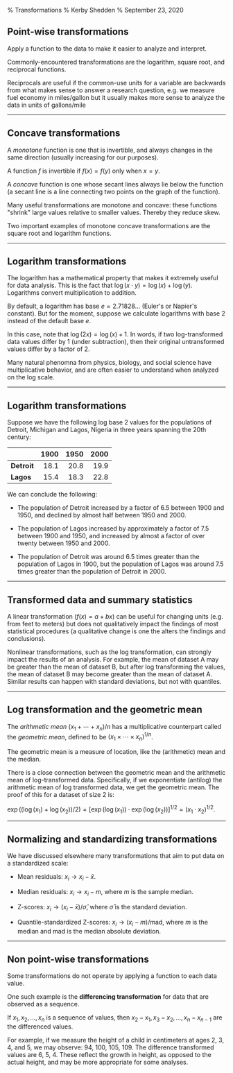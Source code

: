 % Transformations
% Kerby Shedden
% September 23, 2020

Point-wise transformations
--------------------------

Apply a function to the data to make it easier to analyze
and interpret.

Commonly-encountered transformations are the logarithm,
square root, and reciprocal functions.

Reciprocals are useful if the common-use units for a variable
are backwards from what makes sense to answer a research
question, e.g. we measure fuel economy in miles/gallon but
it usually makes more sense to analyze the data in units of
gallons/mile

---

Concave transformations
----------------------

A _monotone_ function is one that is invertible, and always
changes in the same direction (usually increasing for our purposes).

A function $f$ is invertible if
$f(x) = f(y)$ only when $x=y$.

A _concave_ function is one whose secant lines always lie below the
function (a secant line is a line connecting two points on the
graph of the function).

Many useful transformations are monotone and concave: these functions
"shrink" large values relative to smaller values.  Thereby they reduce
skew.

Two important examples of monotone concave transformations are the
square root and logarithm functions.

---

Logarithm transformations
-------------------------

The logarithm has a mathematical property that makes it extremely
useful for data analysis.  This is the fact that
$\log(x\cdot y) = \log(x) + \log(y)$.  Logarithms
convert multiplication to addition.

By default, a logarithm has base $e=2.71828\ldots$
(Euler's or Napier's constant).  But for the moment, suppose we calculate
logarithms with base 2 instead of the default base $e$.

In this case, note that
$\log(2x) = \log(x) + 1$.  In words, if two
log-transformed data values differ by 1 (under subtraction), then
their original untransformed values differ by a factor of 2.

Many natural phenomna from physics, biology, and social science have
multiplicative behavior, and are often easier to understand when
analyzed on the log scale.

---

Logarithm transformations
-------------------------

Suppose we have the following log base 2 values for the
populations of Detroit, Michigan and Lagos, Nigeria
in three years spanning the 20th century:

|               | 1900  | 1950  | 2000  |
| :--           | --:   | --:   | --:   |
| __Detroit__   | 18.1  | 20.8  | 19.9  |
| __Lagos__     | 15.4  | 18.3  | 22.8  |

We can conclude the following:

* The population of Detroit increased by a factor of 6.5
between 1900 and 1950, and declined by almost half between 1950 and 2000.

* The population of Lagos increased by approximately a factor of
7.5 between 1900 and 1950, and increased by almost a factor of over twenty
between 1950 and 2000.

* The population of Detroit was around 6.5 times greater than the
population of Lagos in 1900, but the population of Lagos was around
7.5 times greater than the population of Detroit in 2000.

---

Transformed data and summary statistics
---------------------------------------

A linear transformation ($f(x) = a + bx$) can be useful
for changing units (e.g. from feet to meters) but does not
qualitatively impact
the findings of most statistical procedures (a qualitative
change is one the alters the findings and conclusions).

Nonlinear transformations, such as the log transformation, can
strongly impact the results of an analysis.  For example, the mean
of dataset A may be greater than the mean of dataset B, but after
log transforming the values, the mean of dataset B may become greater
than the mean of dataset A.  Similar results can happen with standard
deviations, but not with quantiles.

---

Log transformation and the geometric mean
-----------------------------------------

The _arithmetic mean_ $(x_1 + \cdots + x_n)/n$
has a multiplicative counterpart called the _geometric mean_, defined
to be $(x_1 \times \cdots \times x_n)^{1/n}$.

The geometric mean is a measure of location, like the (arithmetic) mean
and the median.

There is a close connection between the geometric mean and the arithmetic
mean of log-transformed data.  Specifically, if we exponentiate (antilog)
the arithmetic mean of log transformed data, we get the geometric mean.
The proof of this for a dataset of size 2 is:

$\exp((\log(x_1) + \log(x_2))/2) = [\exp(\log(x_1)) \cdot \exp(\log(x_2))]^{1/2} = (x_1\cdot x_2)^{1/2}.$

---

Normalizing and standardizing transformations
---------------------------------------------

We have discussed elsewhere many transformations that aim to put
data on a standardized scale:

* Mean residuals: $x_i \rightarrow x_i - \bar{x}$.

* Median residuals: $x_i \rightarrow x_i - m$,
where $m$ is the sample median.

* Z-scores: $x_i \rightarrow (x_i - \bar{x}) / \hat{\sigma}$,
where $\hat{\sigma}$ is the standard deviation.

* Quantile-standardized Z-scores: $x_i \rightarrow (x_i - m) / \textrm{mad}$,
where $m$ is the median and $\textrm{mad}$ is
the median absolute deviation.

---

Non point-wise transformations
------------------------------

Some transformations do not operate by applying a function to each data value.

One such example is the __differencing transformation__ for data that are
observed as a sequence.

If $x_1, x_2, \ldots, x_n$ is a sequence of values,
then $x_2-x_1, x_3-x_2, \ldots, x_n-x_{n-1}$ are the differenced
values.

For example, if we measure the height of a child in centimeters at ages 2, 3, 4, and
5, we may observe: 94, 100, 105, 109.  The difference transformed values are
6, 5, 4.  These reflect the growth in height, as opposed to the actual height,
and may be more appropriate for some analyses.
